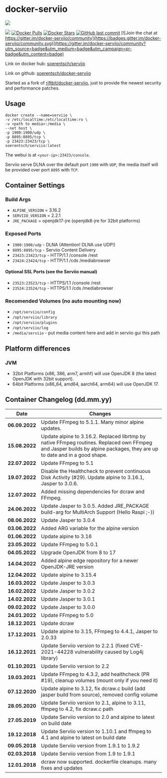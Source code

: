 # docker-serviio

[![](http://serviio.org/images/serviio.png)](http://serviio.org/) 

[![](https://images.microbadger.com/badges/image/soerentsch/serviio.svg)](https://microbadger.com/images/soerentsch/serviio) [![Docker Pulls](https://img.shields.io/docker/pulls/soerentsch/serviio)](https://hub.docker.com/r/soerentsch/serviio/) [![Docker Stars](https://img.shields.io/docker/stars/soerentsch/serviio)](https://hub.docker.com/r/soerentsch/serviio/) [![GitHub last commit](https://img.shields.io/github/last-commit/soerentsch/docker-serviio/dockerhub.svg)](https://github.com/soerentsch/docker-serviio/dockerhub) [![Join the chat at https://gitter.im/docker-serviio/community](https://badges.gitter.im/docker-serviio/community.svg)](https://gitter.im/docker-serviio/community?utm_source=badge&utm_medium=badge&utm_campaign=pr-badge&utm_content=badge) 
  
Link on docker hub: [soerentsch/serviio](https://hub.docker.com/r/soerentsch/serviio/)

Link on github: [soerentsch/docker-serviio](https://github.com/soerentsch/docker-serviio)

Started as a fork of [riftbit/docker-serviio](https://github.com/riftbit/docker-serviio), just to provide the newest security and performance patches.

## Usage
```
docker create --name=serviio \
-v /etc/localtime:/etc/localtime:ro \
-v <path to media>:/media \
--net host \
-p 1900:1900/udp \
-p 8895:8895/tcp \
-p 23423:23423/tcp \
soerentsch/serviio:latest
```

The webui is at `<your-ip>:23423/console`.

Serviio serve DLNA over the default port `1900` with `UDP`, the media itself will be provided over port `8895` with `TCP`.

## Container Settings
### Build Args

 - `ALPINE_VERSION` = 3.16.2
 - `SERVIIO_VERSION` = 2.2.1
 - `JRE_PACKAGE` = openjdk17-jre (openjdk8-jre for 32bit platforms)

### Exposed Ports

 - `1900:1900/udp` - DLNA (Attention! DLNA use UDP!)
 - `8895:8895/tcp` - Serviio Content Delivery
 - `23423:23423/tcp` - HTTP/1.1 /console /rest
 - `23424:23424/tcp` - HTTP/1.1 /cds /mediabrowser

#### Optional SSL Ports (see the Serviio manual)
 - `23523:23523/tcp` - HTTPS/1.1 /console /rest
 - `23524:23524/tcp` - HTTPS/1.1 /cds /mediabrowser

### Recomended Volumes (no auto mounting now)
 - `/opt/serviio/config`
 - `/opt/serviio/library`
 - `/opt/serviio/plugins`
 - `/opt/serviio/log`
 - `/media/serviio` - put media content here and add in serviio gui this path

## Platform differences
### JVM
 - 32bit Platforms (x86, 386, arm7, armhf) will use OpenJDK 8 (the latest OpenJDK with 32bit support).
 - 64bit Platforms (x86_64, amd64, aarch64, arm64) will use OpenJDK 17.

## Container Changelog (dd.mm.yy)
 | Date | Changes |
 | ---- | ------- |
 | **06.09.2022** | Update FFmpeg to 5.1.1. Many minor alpine updates.
 | **15.08.2022** | Update alpine to 3.16.2. Replaced librtmp by native FFmpeg routines. Replaced own FFmpeg and Jasper builds by alpine packages, they are up to date and in a good shape. |
 | **22.07.2022** | Update FFmpeg to 5.1
 | **19.07.2022** | Disable the Healthcheck to prevent continuous Disk Activity (#29). Update alpine to 3.16.1, Jasper to 3.0.6. 
 | **12.07.2022** | Added missing dependencies for dcraw and FFmpeg.
 | **24.06.2022** | Update Jasper to 3.0.5. Added JRE_PACKAGE build-arg for MultiArch Support (Hello Raspi ;-))
 | **08.06.2022** | Update Jasper to 3.0.4
 | **03.06.2022** | Added ARG variable for the alpine version
 | **01.06.2022** | Update alpine to 3.16
 | **23.05.2022** | Update FFmpeg to 5.0.1
 | **04.05.2022** | Upgrade OpenJDK from 8 to 17
 | **14.04.2022** | Added alpine edge repository for a newer OpenJDK-JRE version
 | **12.04.2022** | Update alpine to 3.15.4
 | **16.03.2022** | Update Jasper to 3.0.3
 | **16.02.2022** | Update Jasper to 3.0.2
 | **14.02.2022** | Update Jasper to 3.0.1
 | **09.02.2022** | Update Jasper to 3.0.0
 | **24.01.2022** | Update FFmpeg to 5.0
 | **18.12.2021** | Update dcraw
 | **17.12.2021** | Update alpine to 3.15, FFmpeg to 4.4.1, Jasper to 2.0.33
 | **16.12.2021** | Update Serviio version to 2.2.1 (fixed CVE-2021-44228 vulnerability caused by Log4j library)
 | **01.10.2021** | Update Serviio version to 2.2
 | **19.03.2021** | Update FFmpeg to 4.3.2, add healthcheck (PR #19), cleanup volumes (mount only if you need it)
 | **07.12.2020** | Update alpine to 3.12, fix dcraw.c build (add jasper build from source), removed config volume
 | **28.05.2020** | Update Serviio version to 2.1, alpine to 3.11, ffmpeg to 4.2, fix dcraw.c path
 | **27.05.2019** | Update Serviio version to 2.0 and alpine to latest on build date
 | **19.12.2018** | Update Serviio version to 1.10.1 and ffmpeg to 4.1 and alpine to latest on build date
 | **09.05.2018** | Update Serviio version from 1.9.1 to 1.9.2
 | **02.03.2018** | Update Serviio version from 1.9 to 1.9.1
 | **12.01.2018** | dcraw now supported. dockerfile cleanups. many fixes and updates
